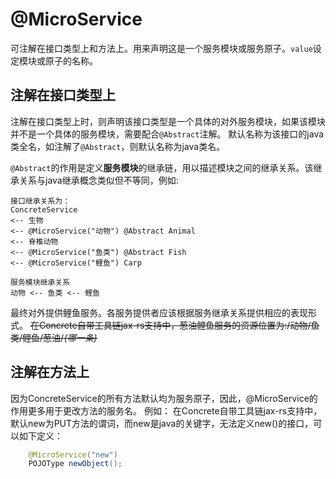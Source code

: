 # @MicroService

可注解在接口类型上和方法上。用来声明这是一个服务模块或服务原子。`value`设定模块或原子的名称。

## 注解在接口类型上

注解在接口类型上时，则声明该接口类型是一个具体的对外服务模块，如果该模块并不是一个具体的服务模块，需要配合`@Abstract`注解。
默认名称为该接口的java类全名，如注解了`@Abstract`，则默认名称为java类名。

`@Abstract`的作用是定义**服务模块**的继承链，用以描述模块之间的继承关系。该继承关系与java继承概念类似但不等同，例如:

    接口继承关系为：
    ConcreteService 
    <-- 生物 
    <-- @MicroService("动物") @Abstract Animal 
    <-- 脊椎动物 
    <-- @MicroService("鱼类") @Abstract Fish 
    <-- @MicroService("鲤鱼") Carp
    
    服务模块继承关系
    动物 <-- 鱼类 <-- 鲤鱼

最终对外提供鲤鱼服务。各服务提供者应该根据服务继承关系提供相应的表现形式。
~~在Concrete自带工具链jax-rs支持中，葱油鲤鱼服务的资源位置为:/动物/鱼类/鲤鱼/葱油/_{哪一条}_~~



## 注解在方法上

因为ConcreteService的所有方法默认均为服务原子，因此，@MicroService的作用更多用于更改方法的服务名。
例如：
在Concrete自带工具链jax-rs支持中，默认new为PUT方法的谓词，而new是java的关键字，无法定义new()的接口，可以如下定义：
```java
    @MicroService("new")
    POJOType newObject();
```
